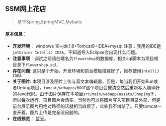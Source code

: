 ##                                 SSM网上花店

> 基于Spring,SpringMVC,Mybatis
#### 基本信息：

- **开发环境**： windows 10+jdk1.8+Tomcat9+IDEA+mysql
注意：我用的IDE是`jetbrains IntelliJ IDEA`，不知道导入Eclipse会出现什么问题。
- **注意事项**：调试之前请创建名为`flowershop`的数据库，相关sql脚本为项目根目录下`flowershop.sql`.
- **存在问题**: 这只是个开始，开发环境和前台模板搭建好了，推荐使用`IntelliJ IDEA`
- **关于图片**: 本项目涉及图片上传与富文本编辑器，但是，每当我们开始Run或者Debug项目，`tomcat/webapps/ROOT`这个项目会被清空然后重新写入编译好的Java代码。由于图片保存在本项目`src/main/webapp/assets/ShopImg`下，所以每次运行，项目图片会清空。当然也可以将图片写入项目目录外部，但是前台展示图片用绝对路径的话就相当麻烦了，此处我不纠结了。只要tomcat一直开着，图片上传是完全没问题的。
- **在线预览**： [暂无]()。